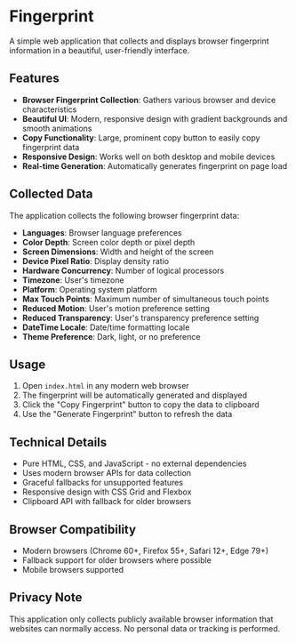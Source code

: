 # Fingerprint

A simple web application that collects and displays browser fingerprint information in a beautiful, user-friendly interface.

## Features

- **Browser Fingerprint Collection**: Gathers various browser and device characteristics
- **Beautiful UI**: Modern, responsive design with gradient backgrounds and smooth animations
- **Copy Functionality**: Large, prominent copy button to easily copy fingerprint data
- **Responsive Design**: Works well on both desktop and mobile devices
- **Real-time Generation**: Automatically generates fingerprint on page load

## Collected Data

The application collects the following browser fingerprint data:

- **Languages**: Browser language preferences
- **Color Depth**: Screen color depth or pixel depth
- **Screen Dimensions**: Width and height of the screen
- **Device Pixel Ratio**: Display density ratio
- **Hardware Concurrency**: Number of logical processors
- **Timezone**: User's timezone
- **Platform**: Operating system platform
- **Max Touch Points**: Maximum number of simultaneous touch points
- **Reduced Motion**: User's motion preference setting
- **Reduced Transparency**: User's transparency preference setting
- **DateTime Locale**: Date/time formatting locale
- **Theme Preference**: Dark, light, or no preference

## Usage

1. Open `index.html` in any modern web browser
2. The fingerprint will be automatically generated and displayed
3. Click the "Copy Fingerprint" button to copy the data to clipboard
4. Use the "Generate Fingerprint" button to refresh the data

## Technical Details

- Pure HTML, CSS, and JavaScript - no external dependencies
- Uses modern browser APIs for data collection
- Graceful fallbacks for unsupported features
- Responsive design with CSS Grid and Flexbox
- Clipboard API with fallback for older browsers

## Browser Compatibility

- Modern browsers (Chrome 60+, Firefox 55+, Safari 12+, Edge 79+)
- Fallback support for older browsers where possible
- Mobile browsers supported

## Privacy Note

This application only collects publicly available browser information that websites can normally access. No personal data or tracking is performed.

